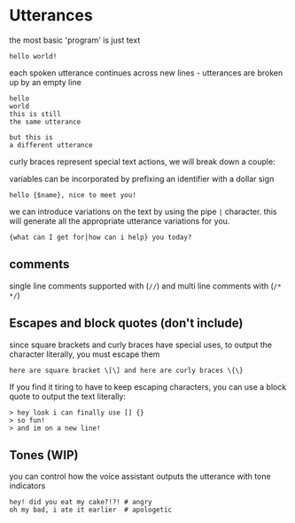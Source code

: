 # Utterances

the most basic 'program' is just text
```
hello world!
```

each spoken utterance continues across new lines - utterances are broken up by
an empty line
```
hello
world
this is still
the same utterance

but this is
a different utterance
```

curly braces represent special text actions, we will break down a couple:

variables can be incorporated by prefixing an identifier with a dollar sign
```
hello {$name}, nice to meet you!
```

we can introduce variations on the text by using the pipe `|` character. this
will generate all the appropriate utterance variations for you.
```
{what can I get for|how can i help} you today?
```

## comments

single line comments supported with (`//`) and multi line comments with (`/* */`)

## Escapes and block quotes (don't include)

since square brackets and curly braces have special uses, to output the
character literally, you must escape them
```
here are square bracket \[\] and here are curly braces \{\}
```

If you find it tiring to have to keep escaping characters, you can use a block
quote to output the text literally:
```
> hey look i can finally use [] {}
> so fun!
> and im on a new line!
```

## Tones (WIP)

you can control how the voice assistant outputs the utterance with tone indicators
```
hey! did you eat my cake?!?! # angry
oh my bad, i ate it earlier  # apologetic
```
